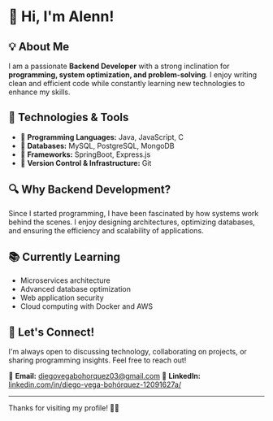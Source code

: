 # 👋 Hi, I'm Alenn!

## 💡 About Me

I am a passionate **Backend Developer** with a strong inclination for **programming, system optimization, and problem-solving**. I enjoy writing clean and efficient code while constantly learning new technologies to enhance my skills.

## 🚀 Technologies & Tools

- 🔹 **Programming Languages:** Java, JavaScript, C
- 🔹 **Databases:** MySQL, PostgreSQL, MongoDB
- 🔹 **Frameworks:** SpringBoot, Express.js
- 🔹 **Version Control & Infrastructure:** Git

## 🔍 Why Backend Development?

Since I started programming, I have been fascinated by how systems work behind the scenes. I enjoy designing architectures, optimizing databases, and ensuring the efficiency and scalability of applications.

## 📚 Currently Learning

- Microservices architecture
- Advanced database optimization
- Web application security
- Cloud computing with Docker and AWS

## 🤝 Let's Connect!

I'm always open to discussing technology, collaborating on projects, or sharing programming insights. Feel free to reach out!

📧 **Email:** [diegovegabohorquez03@gmail.com](mailto\:diegovegabohorquez03@gmail.com)
🔗 **LinkedIn:** [linkedin.com/in/diego-vega-bohórquez-12091627a/](https://www.linkedin.com/in/diego-vega-bohórquez-12091627a/)

---

Thanks for visiting my profile! 🚀😎
